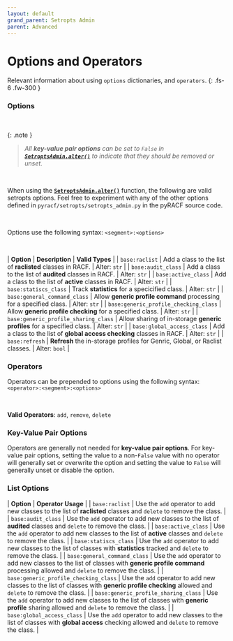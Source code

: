 ```yaml
---
layout: default
grand_parent: Setropts Admin
parent: Advanced
---
```


# Options and Operators

Relevant information about using `options` dictionaries, and `operators`.
{: .fs-6 .fw-300 }


### Options

&nbsp;

{: .note }
> _All **key-value pair options** can be set to `False` in **[`SetroptsAdmin.alter()`](../alter#setroptsadminalter)** to indicate that they should be removed or unset._

&nbsp;

When using the **[`SetroptsAdmin.alter()`](../alter#setroptsadminalter)** function, the following are valid setropts options. Feel free to experiment with any of the other options defined in `pyracf/setropts/setropts_admin.py` in the pyRACF source code.

&nbsp;

Options use the following syntax: `<segment>:<options>`

&nbsp;

| **Option** | **Description** | **Valid Types** |
| `base:raclist` | Add a class to the list of **raclisted** classes in RACF.  | Alter: `str` |
| `base:audit_class` | Add a class to the list of **audited** classes in RACF. | Alter: `str` |
| `base:active_class` | Add a class to the list of **active** classes in RACF.  | Alter: `str` |
| `base:statiscs_class` | Track **statistics** for a specicified class.  | Alter: `str` |
| `base:general_command_class` | Allow **generic profile command** processing for a specified class. | Alter: `str` |
| `base:generic_profile_checking_class` | Allow **generic profile checking** for a specified class. | Alter: `str` |
| `base:generic_profile_sharing_class` | Allow sharing of in-storage **generic profiles** for a specified class. | Alter: `str` |
| `base:global_access_class` | Add a class to the list of **global access checking** classes in RACF.  | Alter: `str` |
| `base:refresh` | **Refresh** the in-storage profiles for Genric, Global, or Raclist classes. | Alter: `bool` |

### Operators

Operators can be prepended to options using the following syntax: `<operator>:<segment>:<options>`

&nbsp;

**Valid Operators**: `add`, `remove`, `delete`

### Key-Value Pair Options

Operators are generally not needed for **key-value pair options**. For key-value pair options, setting the value to a non-`False` value with no operator will generally set or overwrite the option and setting the value to `False` will generally unset or disable the option.

### List Options

| **Option** | **Operator Usage** |
| `base:raclist` | Use the `add` operator to add new classes to the list of **raclisted** classes and `delete` to remove the class.  |
| `base:audit_class` | Use the `add` operator to add new classes to the list of **audited** classes and `delete` to remove the class.  |
| `base:active_class` | Use the `add` operator to add new classes to the list of **active** classes and `delete` to remove the class.  |
| `base:statiscs_class` | Use the `add` operator to add new classes to the list of classes with **statistics** tracked and `delete` to remove the class.  |
| `base:general_command_class` | Use the `add` operator to add new classes to the list of classes with **generic profile command** processing allowed and `delete` to remove the class.  |
| `base:generic_profile_checking_class` | Use the `add` operator to add new classes to the list of classes with **generic profile checking** allowed and `delete` to remove the class.  |
| `base:generic_profile_sharing_class` | Use the `add` operator to add new classes to the list of classes with **generic profile** sharing allowed and `delete` to remove the class.  |
| `base:global_access_class` | Use the `add` operator to add new classes to the list of classes with **global access** checking allowed and `delete` to remove the class.  |